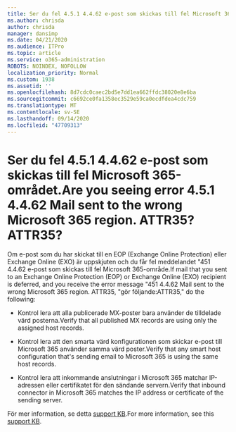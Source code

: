 ```yaml
---
title: Ser du fel 4.5.1 4.4.62 e-post som skickas till fel Microsoft 365-området. ATTR35?
ms.author: chrisda
author: chrisda
manager: dansimp
ms.date: 04/21/2020
ms.audience: ITPro
ms.topic: article
ms.service: o365-administration
ROBOTS: NOINDEX, NOFOLLOW
localization_priority: Normal
ms.custom: 1938
ms.assetid: ''
ms.openlocfilehash: 8d7cdc0caec2bd5e7dd1ea662ffdc38020e8e6ba
ms.sourcegitcommit: c6692ce0fa1358ec3529e59ca0ecdfdea4cdc759
ms.translationtype: MT
ms.contentlocale: sv-SE
ms.lasthandoff: 09/14/2020
ms.locfileid: "47709313"
---
```

# <a name="are-you-seeing-error-451-4462-mail-sent-to-the-wrong-microsoft-365-region-attr35"></a><span data-ttu-id="62389-103">Ser du fel 4.5.1 4.4.62 e-post som skickas till fel Microsoft 365-området.</span><span class="sxs-lookup"><span data-stu-id="62389-103">Are you seeing error 4.5.1 4.4.62 Mail sent to the wrong Microsoft 365 region.</span></span> <span data-ttu-id="62389-104">ATTR35?</span><span class="sxs-lookup"><span data-stu-id="62389-104">ATTR35?</span></span>

<span data-ttu-id="62389-105">Om e-post som du har skickat till en EOP (Exchange Online Protection) eller Exchange Online (EXO) är uppskjuten och du får fel meddelandet "451 4.4.62 e-post som skickas till fel Microsoft 365-område.</span><span class="sxs-lookup"><span data-stu-id="62389-105">If mail that you sent to an Exchange Online Protection (EOP) or Exchange Online (EXO) recipient is deferred, and you receive the error message "451 4.4.62 Mail sent to the wrong Microsoft 365 region.</span></span> <span data-ttu-id="62389-106">ATTR35, "gör följande:</span><span class="sxs-lookup"><span data-stu-id="62389-106">ATTR35," do the following:</span></span>

- <span data-ttu-id="62389-107">Kontrol lera att alla publicerade MX-poster bara använder de tilldelade värd posterna.</span><span class="sxs-lookup"><span data-stu-id="62389-107">Verify that all published MX records are using only the assigned host records.</span></span>

- <span data-ttu-id="62389-108">Kontrol lera att den smarta värd konfigurationen som skickar e-post till Microsoft 365 använder samma värd poster.</span><span class="sxs-lookup"><span data-stu-id="62389-108">Verify that any smart host configuration that's sending email to Microsoft 365 is using the same host records.</span></span>

- <span data-ttu-id="62389-109">Kontrol lera att inkommande anslutningar i Microsoft 365 matchar IP-adressen eller certifikatet för den sändande servern.</span><span class="sxs-lookup"><span data-stu-id="62389-109">Verify that inbound connector in Microsoft 365 matches the IP address or certificate of the sending server.</span></span>

<span data-ttu-id="62389-110">För mer information, se detta [support KB](https://support.microsoft.com/help/4057301/attr35-response-code-when-mail-is-sent-to-eop-exo).</span><span class="sxs-lookup"><span data-stu-id="62389-110">For more information, see this [support KB](https://support.microsoft.com/help/4057301/attr35-response-code-when-mail-is-sent-to-eop-exo).</span></span>
